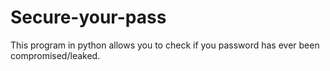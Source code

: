 # Secure-your-pass
This program in python allows you to check if you password has ever been compromised/leaked. 
